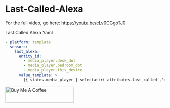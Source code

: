 # Last-Called-Alexa

For the full video, go here: https://youtu.be/cLv0CGgoTJ0

Last Called Alexa Yaml
```yaml
- platform: template
  sensors:
    last_alexa:
      entity_id:
        - media_player.desk_dot
        - media_player.bedroom_dot
        - media_player.this_device
      value_template: >
        {{ states.media_player | selectattr('attributes.last_called','eq',True) | map(attribute='entity_id') | first }}
```


<a href="https://www.buymeacoffee.com/3ative" target="_blank"><img src="https://cdn.buymeacoffee.com/buttons/default-blue.png" alt="Buy Me A Coffee" style="height: 51px !important;width: 217px !important;" ></a>
